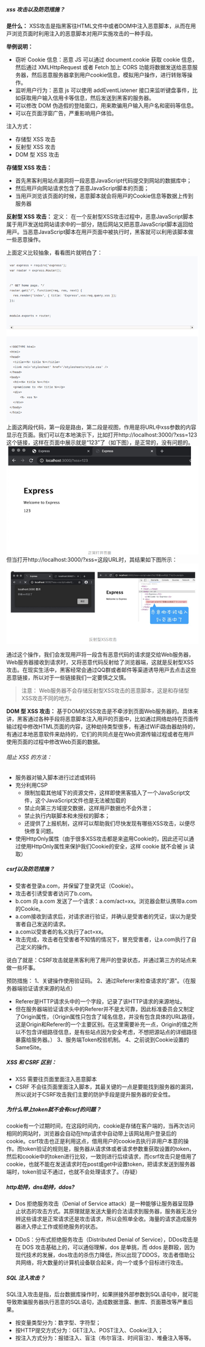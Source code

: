##### xss 攻击以及防范措施？
**是什么：**
XSS攻击是指⿊客往HTML⽂件中或者DOM中注⼊恶意脚本，从⽽在⽤⼾浏览⻚⾯时利⽤注⼊的恶意脚本对⽤⼾实施攻击的⼀种⼿段。

**举例说明：**
- 窃听 Cookie 信息：恶意 JS 可以通过 document.cookie 获取 cookie 信息，然后通过 XMLHttpRequest 或者 Fetch 加上 CORS 功能将数据发送给恶意服务器，然后恶意服务器拿到用户cookie信息，模拟用户操作，进行转账等操作。
- 监听用户行为：恶意 js 可以使用 addEventListener 接口来监听键盘事件，比如获取用户输入信用卡等信息，然后发送到黑客的服务器。
- 可以修改 DOM 伪造假的登陆窗口，用来欺骗用户输入用户名和密码等信息。
- 可以在页面浮窗广告，严重影响用户体验。

注入方式：
- 存储型 XSS 攻击
- 反射型 XSS 攻击
- DOM 型 XSS 攻击


**存储型 XSS 攻击：**
- ⾸先⿊客利⽤站点漏洞将⼀段恶意JavaScript代码提交到⽹站的数据库中；
- 然后⽤⼾向⽹站请求包含了恶意JavaScript脚本的⻚⾯；
- 当⽤⼾浏览该⻚⾯的时候，恶意脚本就会将⽤⼾的Cookie信息等数据上传到服务器

**反射型 XSS 攻击：**
定义： 
在⼀个反射型XSS攻击过程中，恶意JavaScript脚本属于⽤⼾发送给⽹站请求中的⼀部分，随后⽹站⼜把恶意JavaScript脚本返回给⽤⼾。当恶意JavaScript脚本在⽤⼾⻚⾯中被执⾏时，⿊客就可以利⽤该脚本做⼀些恶意操作。

上面定义比较抽象，看看图片就明白了：
![xss攻击图一](../../images/xss-1.png)
上⾯这两段代码，第⼀段是路由，第⼆段是视图，作⽤是将URL中xss参数的内容显⽰在⻚⾯。我们可以在本地演⽰下，⽐如打开http://localhost:3000/?xss=123这个链接，这样在⻚⾯中展⽰就是“123”了（如下图），是正常的，没有问题的。
![xss攻击图二](../../images/xss-2.png)
但当打开http://localhost:3000/?xss=<script>alert('你被xss攻击了')</script>这段URL时，其结果如下图所⽰：
![xss攻击图三](../../images//xss-3.png)

通过这个操作，我们会发现⽤⼾将⼀段含有恶意代码的请求提交给Web服务器，Web服务器接收到请求时，⼜将恶意代码反射给了浏览器端，这就是反射型XSS攻击。在现实⽣活中，⿊客经常会通过QQ群或者邮件等渠道诱导⽤⼾去点击这些恶意链接，所以对于⼀些链接我们⼀定要慎之⼜慎。

> 注意： Web服务器不会存储反射型XSS攻击的恶意脚本，这是和存储型XSS攻击不同的地⽅。

**DOM 型 XSS 攻击：**
基于DOM的XSS攻击是不牵涉到⻚⾯Web服务器的。具体来讲，⿊客通过各种⼿段将恶意脚本注⼊⽤⼾的⻚⾯中，⽐如通过⽹络劫持在⻚⾯传输过程中修改HTML⻚⾯的内容，这种劫持类型很多，有通过WiFi路由器劫持的，有通过本地恶意软件来劫持的，它们的共同点是在Web资源传输过程或者在⽤⼾使⽤⻚⾯的过程中修改Web⻚⾯的数据。

###### 阻止 XSS 的方法：
- 服务器对输⼊脚本进⾏过滤或转码
- 充分利⽤CSP
  - 限制加载其他域下的资源⽂件，这样即使⿊客插⼊了⼀个JavaScript⽂件，这个JavaScript⽂件也是⽆法被加载的
  - 禁⽌向第三⽅域提交数据，这样⽤⼾数据也不会外泄；
  - 禁⽌执⾏内联脚本和未授权的脚本；
  - 还提供了上报机制，这样可以帮助我们尽快发现有哪些XSS攻击，以便尽快修复问题。
- 使⽤HttpOnly属性（由于很多XSS攻击都是来盗⽤Cookie的，因此还可以通过使⽤HttpOnly属性来保护我们Cookie的安全，这样 cookie 就不会被 js 读取）



##### csrf以及防范措施？
- 受害者登录a.com，并保留了登录凭证（Cookie）。
- 攻击者引诱受害者访问了b.com。
- b.com 向 a.com 发送了一个请求：a.com/act=xx。浏览器会默认携带a.com的Cookie。
- a.com接收到请求后，对请求进行验证，并确认是受害者的凭证，误以为是受害者自己发送的请求。
- a.com以受害者的名义执行了act=xx。
- 攻击完成，攻击者在受害者不知情的情况下，冒充受害者，让a.com执行了自己定义的操作。

说白了就是：CSRF攻击就是⿊客利⽤了⽤⼾的登录状态，并通过第三⽅的站点来做⼀些坏事。

预防措施：
1、关键操作使用验证码。
2、通过Referer来检查请求的"源"。（在服务器端验证请求来源的站点）
  - Referer是HTTP请求头中的⼀个字段，记录了该HTTP请求的来源地址。
  - 但在服务器端验证请求头中的Referer并不是太可靠，因此标准委员会⼜制定了Origin属性，（Origin属性只包含了域名信息，并没有包含具体的URL路径，这是Origin和Referer的⼀个主要区别。在这⾥需要补充⼀点，Origin的值之所以不包含详细路径信息，是有些站点因为安全考虑，不想把源站点的详细路径暴露给服务器。）
3、服务端Token校验机制。
4、之前说到Cookie设置的SameSite。


##### XSS 和 CSRF 区别：
- XSS 需要往页面里面注入恶意脚本
- CSRF 不会往页面里面注入脚本，其最关键的⼀点是要能找到服务器的漏洞，所以说对于CSRF攻击我们主要的防护⼿段是提升服务器的安全性。


##### 为什么带上token就不会有csrf的问题？
cookie有一个过期时间，在这段时间内，cookie是存储在客户端的，当再次访问相同的网站时，浏览器会自动在http请求中自动带上该网站用户登录后的cookie。csrf攻击也正是利用这点，借用用户的cookie去执行非用户本意的操作。而token验证的规则是，服务器从请求体或者请求参数重获取设置的token，然后和cookie中的token进行比较，一致则进行后续请求，而csrf攻击只是借用了cookie，也就不能在发送请求时在post或get中设置token，把请求发送到服务器端时，token验证不通过，也就不会处理请求了。（存疑）


##### http劫持，dns劫持，ddos?
- Dos 拒绝服务攻击（Denial of Service attack）是一种能够让服务器呈现静止状态的攻击方式。其原理就是发送大量的合法请求到服务器，服务器无法分辨这些请求是正常请求还是攻击请求，所以会照单全收。海量的请求造成服务器进入停止工作或拒绝服务的状态。

- DDoS：分布式拒绝服务攻击（Distributed Denial of Service），DDos攻击是在 DOS 攻击基础上的，可以通俗理解，dos 是单挑，而 ddos 是群殴，因为现代技术的发展，dos攻击的杀伤力降低，所以出现了DDOS，攻击者借助公共网络，将大数量的计算机设备联合起来，向一个或多个目标进行攻击。

##### SQL 注入攻击？
SQL注入攻击是指，后台数据库操作时，如果拼接外部参数到SQL语句中，就可能导致欺骗服务器执行恶意的SQL语句，造成数据泄露、删库、页面篡改等严重后果。
- 按变量类型分为：数字型、字符型；
- 按HTTP提交方式分为：GET注入、POST注入、Cookie注入；
- 按注入方式分为：报错注入、盲注（布尔盲注、时间盲注）、堆叠注入等等。
